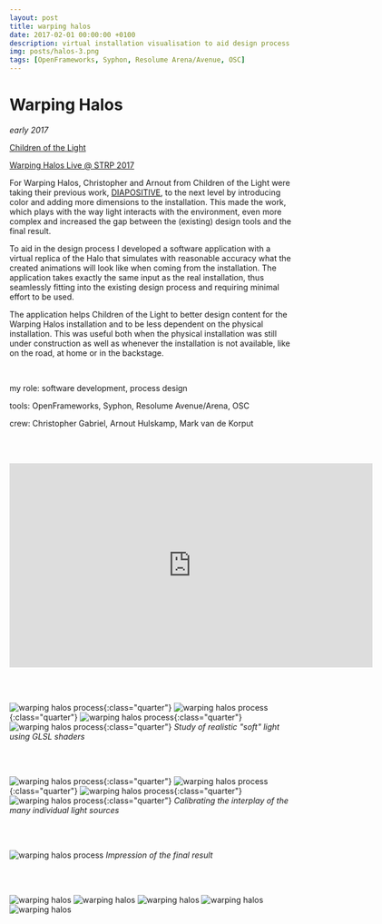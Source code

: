 ```yaml
---
layout: post
title: warping halos
date: 2017-02-01 00:00:00 +0100
description: virtual installation visualisation to aid design process
img: posts/halos-3.png
tags: [OpenFrameworks, Syphon, Resolume Arena/Avenue, OSC]
---
```


# Warping Halos
_early 2017_

[Children of the Light](http://www.children-of-the-light.com/)

[Warping Halos Live @ STRP 2017](https://strp.nl/en/portfolio/warping-halos-live/)


For Warping Halos, Christopher and Arnout from Children of the Light were taking their previous work, [DIAPOSITIVE](https://vimeo.com/151759417), to the next level by introducing color and adding more dimensions to the installation. This made  the work, which plays with the way light interacts with the environment, even more complex and increased the gap between the (existing) design tools and the final result.

To aid in the design process I developed a software application with a virtual replica of the Halo that simulates with reasonable accuracy what the created animations will look like when coming from the installation. The application takes exactly the same input as the real installation, thus seamlessly fitting into the existing design process and requiring minimal effort to be used.

The application helps Children of the Light to better design content for the Warping Halos installation and to be less dependent on the physical installation. This was useful both when the physical installation was still under construction as well as whenever the installation is not available, like on the road, at home or in the backstage.

<br/>

my role: software development, process design

tools: OpenFrameworks, Syphon, Resolume Avenue/Arena, OSC

crew: Christopher Gabriel, Arnout Hulskamp, Mark van de Korput

<br/><br/>

<iframe src="https://player.vimeo.com/video/233282594" width="640" height="360" frameborder="0" webkitallowfullscreen mozallowfullscreen allowfullscreen></iframe>

<br/><br/>

![warping halos process]({{site.baseurl}}/assets/img/posts/halos-process-01.png){:class="quarter"}
![warping halos process]({{site.baseurl}}/assets/img/posts/halos-process-02.png){:class="quarter"}
![warping halos process]({{site.baseurl}}/assets/img/posts/halos-process-03.png){:class="quarter"}
![warping halos process]({{site.baseurl}}/assets/img/posts/halos-process-04.png){:class="quarter"}
_Study of realistic "soft" light using GLSL shaders_


<br/><br/>

![warping halos process]({{site.baseurl}}/assets/img/posts/halos-process-05.png){:class="quarter"}
![warping halos process]({{site.baseurl}}/assets/img/posts/halos-process-07.png){:class="quarter"}
![warping halos process]({{site.baseurl}}/assets/img/posts/halos-process-08.png){:class="quarter"}
![warping halos process]({{site.baseurl}}/assets/img/posts/halos-process-10.png){:class="quarter"}
_Calibrating the interplay of the many individual light sources_

<br/><br/>

![warping halos process]({{site.baseurl}}/assets/img/posts/halos-process-09.png)
_Impression of the final result_


<br/><br/>

![warping halos]({{site.baseurl}}/assets/img/posts/halos-1.jpg)
![warping halos]({{site.baseurl}}/assets/img/posts/halos-2.jpg)
![warping halos]({{site.baseurl}}/assets/img/posts/halos-3.png)
![warping halos]({{site.baseurl}}/assets/img/posts/halos-4.jpg)
![warping halos]({{site.baseurl}}/assets/img/posts/halos-5.jpg)
